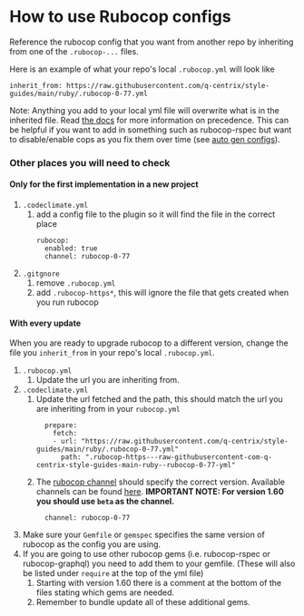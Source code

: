 # How to use Rubocop configs
Reference the rubocop config that you want from another repo by inheriting from one of the `.rubocop-...` files.

Here is an example of what your repo's local `.rubocop.yml` will look like
```
inherit_from: https://raw.githubusercontent.com/q-centrix/style-guides/main/ruby/.rubocop-0-77.yml
```

Note: Anything you add to your local yml file will overwrite what is in the inherited file. Read [the docs](https://docs.rubocop.org/rubocop/1.50/configuration.html#inheriting-from-another-configuration-file-in-the-project) for more information on precedence. This can be helpful if you want to add in something such as rubocop-rspec but want to disable/enable cops as you fix them over time (see [auto gen configs](https://docs.rubocop.org/rubocop/configuration.html#automatically-generated-configuration)).

### Other places you will need to check
#### Only for the first implementation in a new project
1. `.codeclimate.yml`
    1. add a config file to the plugin so it will find the file in the correct place
        ```
        rubocop:
          enabled: true
          channel: rubocop-0-77
        ```
2. `.gitgnore`
    1. remove `.rubocop.yml`
    2. add `.rubocop-https*`, this will ignore the file that gets created when you run rubocop

#### With every update
When you are ready to upgrade rubocop to a different version, change the file you `inherit_from` in your repo's local `.rubocop.yml`.

1. `.rubocop.yml`
    1. Update the url you are inheriting from.
2. `.codeclimate.yml`
    1. Update the url fetched and the path, this should match the url you are inheriting from in your `rubocop.yml`
        ```
          prepare:
            fetch:
            - url: "https://raw.githubusercontent.com/q-centrix/style-guides/main/ruby/.rubocop-0-77.yml"
              path: ".rubocop-https---raw-githubusercontent-com-q-centrix-style-guides-main-ruby--rubocop-0-77-yml"
        ```
    2. The [rubocop channel](https://docs.codeclimate.com/docs/rubocop#using-rubocops-newer-versions) should specify the correct version. Available channels can be found [here](https://github.com/codeclimate/codeclimate-rubocop/branches/all?utf8=%E2%9C%93&query=channel%2Frubocop). **IMPORTANT NOTE: For version 1.60 you should use `beta` as the channel.**
        ```
          channel: rubocop-0-77
        ```
3. Make sure your `Gemfile` or `gemspec` specifies the same version of rubocop as the config you are using.
4. If you are going to use other rubocop gems (i.e. rubocop-rspec or rubocop-graphql) you need to add them to your gemfile. (These will also be listed under `require` at the top of the yml file)
    1. Starting with version 1.60 there is a comment at the bottom of the files stating which gems are needed.
    2. Remember to bundle update all of these additional gems.
